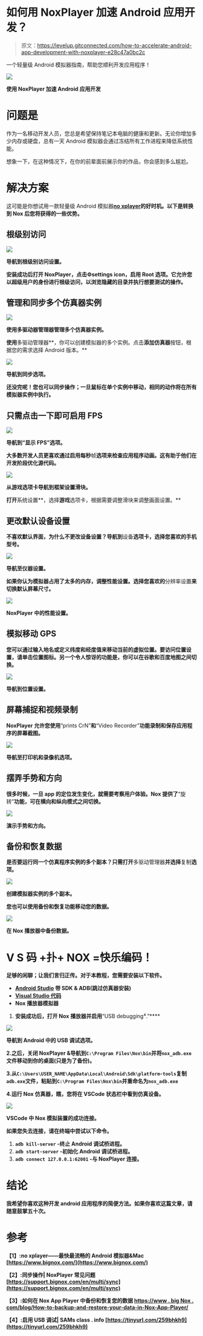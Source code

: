 # 如何用 NoxPlayer 加速 Android 应用开发？

> 原文：<https://levelup.gitconnected.com/how-to-accelerate-android-app-development-with-noxplayer-e28c47a0bc2c>

一个轻量级 Android 模拟器指南，帮助您顺利开发应用程序！

![](img/cc24b02ec15394af62102f46478efd09.png)

**使用 NoxPlayer 加速 Android 应用开发**

# 问题是

作为一名移动开发人员，您总是希望保持笔记本电脑的健康和更新。无论你增加多少内存或硬盘，总有一天 Android 模拟器会通过冻结所有工作进程来降低系统性能。

想象一下，在这种情况下，在你的前辈面前展示你的作品，你会感到多么尴尬。

# 解决方案

这可能是你想试用一款轻量级 Android 模拟器[**no xplayer**](https://www.bignox.com/)**的好时机。以下是转换到 Nox 后您将获得的一些优势。**

## **根级别访问**

**![](img/067ddb33fb5346296a0d33bf80de7769.png)**

**导航到根级别访问设置。**

**安装成功后打开 NoxPlayer，点击⚙️settings icon️，启用 **Root** 选项。它允许您以超级用户的身份进行根级访问，以浏览隐藏的目录并执行想要测试的操作。**

## **管理和同步多个仿真器实例**

**![](img/8d4cbf33807eee9fe3407304d657fa05.png)**

**使用多驱动器管理器管理多个仿真器实例。**

**使用**多驱动管理器**，你可以创建模拟器的多个实例。点击**添加仿真器**按钮，根据您的需求选择 Android 版本。**

**![](img/e8b1107e198c9717b31f951a3722e0b9.png)**

**导航到同步选项。**

**还没完呢！您也可以同步操作；一旦鼠标在单个实例中移动，相同的动作将在所有模拟器实例中执行。**

## **只需点击一下即可启用 FPS**

**![](img/fc71b2dc725940b114bcc579e1627cd8.png)**

**导航到“显示 FPS”选项。**

**大多数开发人员更喜欢通过启用每秒**帧**选项来检查应用程序动画。这有助于他们在开发阶段优化源代码。**

**![](img/5e4ed500c1971aa8b090e5755cca5c52.png)**

**从游戏选项卡导航到框架设置滑块。**

**打开**系统设置**，选择**游戏**选项卡，根据需要调整滑块来调整画面设置。**

## **更改默认设备设置**

**不喜欢默认界面，为什么不更改设备设置？导航到**设备**选项卡，选择您喜欢的手机型号。**

**![](img/5b027ef76c6e6060358a50d0bdff7192.png)**

**导航至仪器设置。**

**如果你认为模拟器占用了太多的内存，调整性能设置。选择您喜欢的**分辨率设置**来切换默认屏幕尺寸。**

**![](img/deca1f815deeffa62211a5ab6f0ff5f5.png)**

**NoxPlayer 中的性能设置。**

## **模拟移动 GPS**

**您可以通过输入地名或定义纬度和经度值来移动当前的虚拟位置。要访问位置设置，请单击位置图标。另一个令人惊讶的功能是，你可以在谷歌和百度地图之间切换。**

**![](img/3185039726ad0a454e18df80cd7142f9.png)**

**导航到位置设置。**

## **屏幕捕捉和视频录制**

**NoxPlayer 允许您使用**“prints CrN”**和**“Video Recorder”**功能录制和保存应用程序的屏幕截图。**

**![](img/508bde6ff4066d5e917cb22130c7318d.png)**

**导航至打印机和录像机选项。**

## **摆弄手势和方向**

**很多时候，一旦 app 的定位发生变化，就需要考察用户体验。Nox 提供了**“旋转”**功能，可在横向和纵向模式之间切换。**

**![](img/0a461f7315b0d9c63daf80265a057542.png)**

**演示手势和方向。**

## **备份和恢复数据**

**是否要运行同一个仿真程序实例的多个副本？只需打开**多驱动管理器**并选择**复制**选项。**

**![](img/35fff06071ecec492b1d74b00acf342a.png)**

**创建模拟器实例的多个副本。**

**您也可以使用备份和恢复功能移动您的数据。**

**![](img/3df8545a29e0dcc4c4e15bd7f67550ad.png)**

**在 Nox 播放器中备份数据。**

# **V **S 码** +扑+ NOX =快乐编码！**

**足够的闲聊；让我们言归正传。对于本教程，您需要安装以下软件。**

*   **[Android Studio](https://developer.android.com/studio) 带 SDK & ADB(跳过仿真器安装)**
*   **[Visual Studio 代码](https://code.visualstudio.com/download)**
*   **Nox 播放器模拟器**

1.  **安装成功后，打开 Nox 播放器并启用**“USB debugging⁴.”****

**![](img/9d44aa9b52177d3853f0a06f9ed0f1d0.png)**

**导航到 Android 中的 USB 调试选项。**

**2.之后，关闭 NoxPlayer &导航到`C:\Program Files\Nox\bin`并将`nox_adb.exe`文件移动到你的桌面(只是为了备份)。**

**3.从`C:\Users\USER_NAME\AppData\Local\Android\Sdk\platform-tools`复制`adb.exe`文件，粘贴到`C:\Program Files\Nox\bin`并重命名为`nox_adb.exe`**

**4.运行 Nox 仿真器，瞧，您将在 VSCode 状态栏中看到仿真设备。**

**![](img/7cca362524b6193c04dd8960412f3e12.png)**

**VSCode 中 Nox 模拟装置的成功连接。**

**如果您失去连接，请在终端中尝试以下命令。**

1.  **`adb kill-server` -终止 Android 调试桥进程。**
2.  **`adb start-server` -初始化 Android 调试桥进程。**
3.  **`adb connect 127.0.0.1:62001` -与 NoxPlayer 连接。**

# **结论**

**我希望你喜欢这种开发 android 应用程序的简便方法。如果你喜欢这篇文章，请随意鼓掌五十次。**

# **参考**

****【1】:no xplayer——最快最流畅的 Android 模拟器&Mac** [https://www.bignox.com/](https://www.bignox.com/)**

****【2】:同步操作| NoxPlayer 常见问题**
[https://support.bignox.com/en/multi/sync](https://support.bignox.com/en/multi/sync)**

****【3】:如何在 Nox App Player 中备份和恢复您的数据** [https://www . big Nox . com/blog/How-to-backup-and-restore-your-data-in-Nox-App-Player/](https://www.bignox.com/blog/how-to-backup-and-restore-your-data-in-nox-app-player/)**

****【4】:启用 USB 调试| SAMs class . info** [https://tinyurl.com/259bhkh9](https://tinyurl.com/259bhkh9)**